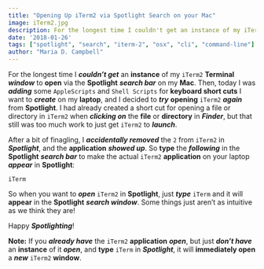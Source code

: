 ```yaml
---
title: "Opening Up iTerm2 via Spotlight Search on your Mac"
image: iTerm2.jpg
description: For the longest time I couldn't get an instance of my iTerm2 Terminal window to open via the Spotlight search bar on my Mac.
date: '2018-01-26'
tags: ["spotlight", "search", "iterm-2", "osx", "cli", "command-line"]
author: "Maria D. Campbell"
---
```


For the longest time I ***couldn’t get*** an **instance** of my `iTerm2` **Terminal** ***window*** to **open** via the **Spotlight** ***search bar*** on my **Mac**. Then, today I was ***adding*** some `AppleScripts` and `Shell Scripts` for **keyboard short cuts** I want to ***create*** on my **laptop**, and I decided to ***try*** **opening** `iTerm2` ***again*** from **Spotlight**. I had already created a short cut for opening a file or directory in `iTerm2` when ***clicking on*** the **file** or **directory** in ***Finder***, but that still was too much work to just get `iTerm2` to ***launch***.

After a bit of finagling, I ***accidentally removed*** the `2` from `iTerm2` in ***Spotlight***, and the **application** ***showed up***. So **type** the ***following*** in the **Spotlight** ***search bar*** to make the actual `iTerm2` **application** on your laptop ***appear*** in **Spotlight**:

```shell
iTerm
```

So when you want to ***open*** `iTerm2` in **Spotlight**, just ***type*** `iTerm` and it will **appear** in the **Spotlight** ***search window***. Some things just aren’t as intuitive as we think they are!

Happy ***Spotlighting***!

**Note:** If you ***already have*** the `iTerm2` **application** ***open***, but just ***don’t have*** an **instance** of it ***open***, and **type** `iTerm` in ***Spotlight***, it will **immediately open** a ***new*** `iTerm2` **window**.


